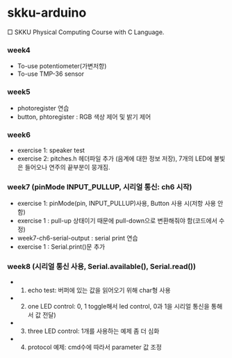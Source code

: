 # skku-arduino

□ SKKU Physical Computing Course with C Language.

### week4

- To-use potentiometer(가변저항)
- To-use TMP-36 sensor

### week5

- photoregister 연습
- button, phtoregister : RGB 색상 제어 및 밝기 제어

### week6

- exercise 1: speaker test
- exercise 2: pitches.h 헤더파일 추가 (음계에 대한 정보 저장), 7개의 LED에 불빛은 들어오나 연주의 끝부분이 뭉개짐.

### week7 (pinMode INPUT_PULLUP, 시리얼 통신: ch6 시작)

- exercise 1: pinMode(pin, INPUT_PULLUP)사용, Button 사용 시(저항 사용 안 함)
- exercise 1 : pull-up 상태이기 때문에 pull-down으로 변환해줘야 함(코드에서 수정)
- week7-ch6-serial-output : serial print 연습
- exercise 1 : Serial.print()문 추가

### week8 (시리얼 통신 사용, Serial.available(), Serial.read())

- 1) echo test: 버퍼에 있는 값을 읽어오기 위해 char형 사용
- 2) one LED control: 0, 1 toggle해서 led control, 0과 1을 시리얼 통신을 통해서 값 전달)
- 3) three LED control: 1개를 사용하는 예제 좀 더 심화
- 4) protocol 예제: cmd수에 따라서 parameter 값 조정 
